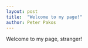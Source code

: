 ```yaml
---
layout: post
title:  "Welcome to my page!"
author: Peter Pakos
---
```


Welcome to my page, stranger!
